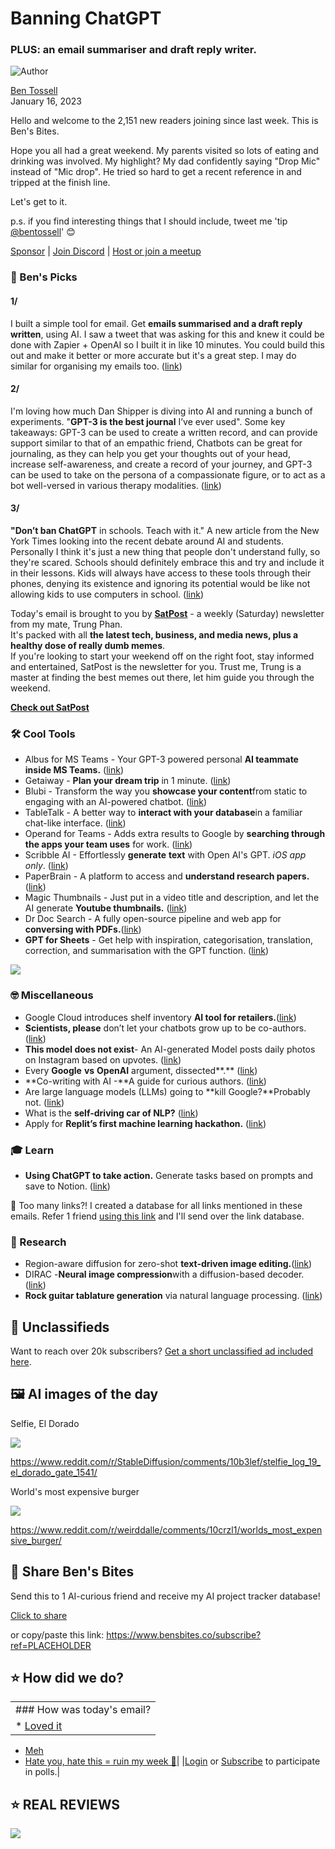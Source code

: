 # Banning ChatGPT

### PLUS: an email summariser and draft reply writer.

![Author](https://media.beehiiv.com/cdn-cgi/image/fit=scale-down,format=auto,onerror=redirect,quality=80/uploads/user/profile_picture/fc858b4d-39e3-4be1-abf4-2b55504e21a2/thumb_uJ4UYake_400x400.jpg)

[Ben Tossell](https://www.twitter.com/bentossell)\
January 16, 2023

Hello and welcome to the 2,151 new readers joining since last week. This is Ben's Bites.

Hope you all had a great weekend. My parents visited so lots of eating and drinking was involved. My highlight? My dad confidently saying "Drop Mic" instead of "Mic drop". He tried so hard to get a recent reference in and tripped at the finish line.

Let's get to it.

p.s. if you find interesting things that I should include, tweet me 'tip [@bentossell](https://twitter.com/bentossell)' 😊

[Sponsor](https://sponsor.bensbites.co/) | [Join Discord](https://discord.gg/qd92NKjDdE) | [Host or join a meetup](https://meetups.bensbites.co/)

### 🤌 Ben's Picks

#### 1/

I built a simple tool for email. Get **emails summarised and a draft reply written**, using AI. I saw a tweet that was asking for this and knew it could be done with Zapier + OpenAI so I built it in like 10 minutes. You could build this out and make it better or more accurate but it's a great step. I may do similar for organising my emails too. ([link](https://twitter.com/bentossell/status/1614583964282281984))

#### 2/

I'm loving how much Dan Shipper is diving into AI and running a bunch of experiments. "**GPT-3 is the best journal** I’ve ever used". Some key takeaways: GPT-3 can be used to create a written record, and can provide support similar to that of an empathic friend, Chatbots can be great for journaling, as they can help you get your thoughts out of your head, increase self-awareness, and create a record of your journey, and GPT-3 can be used to take on the persona of a compassionate figure, or to act as a bot well-versed in various therapy modalities. ([link](https://every.to/superorganizers/gpt-3-is-the-best-journal-you-ve-ever-used))

#### 3/

**"Don’t ban ChatGPT** in schools. Teach with it." A new article from the New York Times looking into the recent debate around AI and students. Personally I think it's just a new thing that people don't understand fully, so they're scared. Schools should definitely embrace this and try and include it in their lessons. Kids will always have access to these tools through their phones, denying its existence and ignoring its potential would be like not allowing kids to use computers in school. ([link](https://www.nytimes.com/2023/01/12/technology/chatgpt-schools-teachers.html))

Today's email is brought to you by **[SatPost](https://trungphan.substack.com/subscribe)** - a weekly (Saturday) newsletter from my mate, Trung Phan.\
It's packed with all **the latest tech, business, and media news, plus a healthy dose of really dumb memes**.\
If you're looking to start your weekend off on the right foot, stay informed and entertained, SatPost is the newsletter for you. Trust me, Trung is a master at finding the best memes out there, let him guide you through the weekend.

**[Check out SatPost](https://trungphan.substack.com/subscribe)**

### 🛠️ Cool Tools

- Albus for MS Teams - Your GPT-3 powered personal **AI teammate inside MS Teams.** ([link](https://www.producthunt.com/posts/albus-for-ms-teams))
- Getaiway - **Plan your dream trip** in 1 minute. ([link](https://getaiway.com/))
- Blubi - Transform the way you **showcase your content**from static to engaging with an AI-powered chatbot. ([link](http://blubi.ai/))
- TableTalk - A better way to **interact with your database**in a familiar chat-like interface. ([link](https://www.tabletalk.ai/))
- Operand for Teams - Adds extra results to Google by **searching through the apps your team uses** for work. ([link](https://operand.ai/teams))
- Scribble AI - Effortlessly **generate** **text** with Open AI's GPT. *iOS app only*. ([link](https://apps.apple.com/us/app/scribble-ai/id1662081018))
- PaperBrain - A platform to access and **understand research papers.**([link](https://twitter.com/nawed2611/status/1613990459734626304))
- Magic Thumbnails - Just put in a video title and description, and let the AI generate **Youtube thumbnails.** ([link](https://twitter.com/roxcodes/status/1614484479854411776))
- Dr Doc Search - A fully open-source pipeline and web app for **conversing with PDFs.**([link](https://github.com/namuan/dr-doc-search))
- **GPT for Sheets** - Get help with inspiration, categorisation, translation, correction, and summarisation with the GPT function. ([link](https://workspace.google.com/marketplace/app/gpt_for_sheets/677318054654))

![](https://media.beehiiv.com/cdn-cgi/image/fit=scale-down,format=auto,onerror=redirect,quality=80/uploads/asset/file/ba51eaf8-a164-45dd-9855-249e209f5c7a/New_slide__01.png)

### 🤓 Miscellaneous

- Google Cloud introduces shelf inventory **AI tool for retailers.**([link](https://www.wsj.com/articles/google-cloud-introduces-shelf-inventory-ai-tool-for-retailers-11673549442))
- **Scientists, please** don’t let your chatbots grow up to be co-authors. ([link](https://garymarcus.substack.com/p/scientists-please-dont-let-your-chatbots))
- **This model does not exist**- An AI-generated Model posts daily photos on Instagram based on upvotes. ([link](https://www.thismodeldoesnotexist.co/))
- Every **Google** **vs** **OpenAI** argument, dissected\*\*.\*\* ([link](https://lspace.swyx.io/p/google-vs-openai))
- \*\*Co-writing with AI -\*\*A guide for curious authors. ([link](https://bigkidlab.gumroad.com/l/co-writing-with-AI))
- Are large language models (LLMs) going to \*\*kill Google?\*\*Probably not. ([link](https://twitter.com/cwolferesearch/status/1614296676340232193))
- What is the **self-driving car of NLP?** ([link](https://stream.thesephist.com/updates/1673390674))
- Apply for **Replit’s first machine learning hackathon.** ([link](https://blog.replit.com/ml-hackathon))

### 🎓 Learn

- **Using ChatGPT to take action.** Generate tasks based on prompts and save to Notion. ([link](https://twitter.com/nickscamara_/status/1614119034194100224))

👋 Too many links?! I created a database for all links mentioned in these emails. Refer 1 friend [using this link](https://www.bensbites.co/subscribe?ref=PLACEHOLDER) and I'll send over the link database.

### 🔬 Research

- Region-aware diffusion for zero-shot **text-driven image editing.**([link](https://github.com/haha-lisa/RDM-Region-Aware-Diffusion-Model))
- DIRAC -**Neural image compression**with a diffusion-based decoder. ([link](https://arxiv.org/abs/2301.05489))
- **Rock guitar tablature generation** via natural language processing. ([link](https://arxiv.org/abs/2301.05295))

## 📰 Unclassifieds

Want to reach over 20k subscribers? [Get a short unclassified ad included here](https://tally.so/r/mZ9X90).

## 🖼 AI images of the day

Selfie, El Dorado

![](https://media.beehiiv.com/cdn-cgi/image/fit=scale-down,format=auto,onerror=redirect,quality=80/uploads/asset/file/2d40737a-619f-4119-b8a5-5d25e4371e08/l0qa0q567vba1.png)

<https://www.reddit.com/r/StableDiffusion/comments/10b3lef/stelfie_log_19_el_dorado_gate_1541/>

World's most expensive burger

![](https://media.beehiiv.com/cdn-cgi/image/fit=scale-down,format=auto,onerror=redirect,quality=80/uploads/asset/file/41a65126-4d2f-4d48-9957-962d89be9b62/6slqiursraca1.png)

<https://www.reddit.com/r/weirddalle/comments/10crzl1/worlds_most_expensive_burger/>

## 🤗 Share Ben's Bites

Send this to 1 AI-curious friend and receive my AI project tracker database!

[Click to share](https://www.bensbites.co/subscribe?ref=PLACEHOLDER)

or copy/paste this link: https://www.bensbites.co/subscribe?ref=PLACEHOLDER

## ⭐️ How did we do?

||
|:---|
|### How was today's email?|
|\* [Loved it](https://www.bensbites.co/login)

- [Meh](https://www.bensbites.co/login)
- [Hate you, hate this = ruin my week 🥹](https://www.bensbites.co/login)|
  |[Login](https://www.bensbites.co/login) or [Subscribe](https://www.bensbites.co/subscribe) to participate in polls.|

## ⭐️ REAL REVIEWS

![](https://media.beehiiv.com/cdn-cgi/image/fit=scale-down,format=auto,onerror=redirect,quality=80/uploads/asset/file/c8a91ecd-5477-493e-bb9d-9ed8f04bde24/Screenshot_2022-12-13_at_14.55.58.png)
